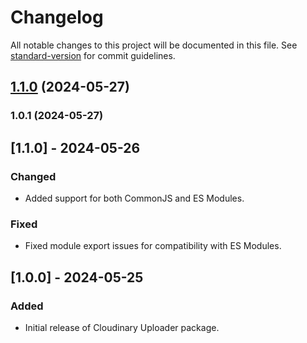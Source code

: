 # Changelog

All notable changes to this project will be documented in this file. See [standard-version](https://github.com/conventional-changelog/standard-version) for commit guidelines.

## [1.1.0](///compare/v1.0.1...v1.1.0) (2024-05-27)

### 1.0.1 (2024-05-27)

## [1.1.0] - 2024-05-26

### Changed

- Added support for both CommonJS and ES Modules.

### Fixed

- Fixed module export issues for compatibility with ES Modules.

## [1.0.0] - 2024-05-25

### Added

- Initial release of Cloudinary Uploader package.

